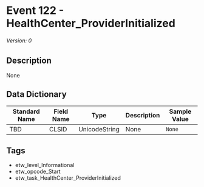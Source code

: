 # Event 122 - HealthCenter_ProviderInitialized
###### Version: 0

## Description
None

## Data Dictionary
|Standard Name|Field Name|Type|Description|Sample Value|
|---|---|---|---|---|
|TBD|CLSID|UnicodeString|None|`None`|

## Tags
* etw_level_Informational
* etw_opcode_Start
* etw_task_HealthCenter_ProviderInitialized